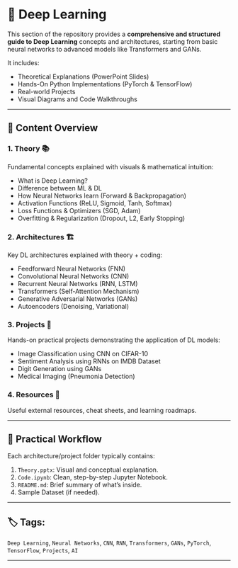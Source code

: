 # 🧠 Deep Learning

This section of the repository provides a **comprehensive and structured guide to Deep Learning** concepts and architectures, starting from basic neural networks to advanced models like Transformers and GANs.

It includes:

- Theoretical Explanations (PowerPoint Slides)
- Hands-On Python Implementations (PyTorch & TensorFlow)
- Real-world Projects
- Visual Diagrams and Code Walkthroughs

---

## 📘 Content Overview

### 1. Theory 📚

Fundamental concepts explained with visuals & mathematical intuition:

- What is Deep Learning?
- Difference between ML & DL
- How Neural Networks learn (Forward & Backpropagation)
- Activation Functions (ReLU, Sigmoid, Tanh, Softmax)
- Loss Functions & Optimizers (SGD, Adam)
- Overfitting & Regularization (Dropout, L2, Early Stopping)

### 2. Architectures 🏗️

Key DL architectures explained with theory + coding:

- Feedforward Neural Networks (FNN)
- Convolutional Neural Networks (CNN)
- Recurrent Neural Networks (RNN, LSTM)
- Transformers (Self-Attention Mechanism)
- Generative Adversarial Networks (GANs)
- Autoencoders (Denoising, Variational)

### 3. Projects 🚀

Hands-on practical projects demonstrating the application of DL models:

- Image Classification using CNN on CIFAR-10
- Sentiment Analysis using RNNs on IMDB Dataset
- Digit Generation using GANs
- Medical Imaging (Pneumonia Detection)

### 4. Resources 🧰

Useful external resources, cheat sheets, and learning roadmaps.

---

## 🧪 Practical Workflow

Each architecture/project folder typically contains:

1. `Theory.pptx`: Visual and conceptual explanation.
2. `Code.ipynb`: Clean, step-by-step Jupyter Notebook.
3. `README.md`: Brief summary of what’s inside.
4. Sample Dataset (if needed).

---

## 🏷️ Tags:

`Deep Learning`, `Neural Networks`, `CNN`, `RNN`, `Transformers`, `GANs`, `PyTorch`, `TensorFlow`, `Projects`, `AI`

---

